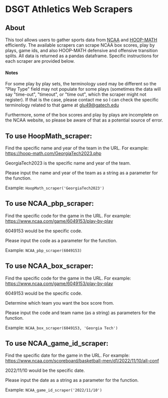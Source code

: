 # DSGT Athletics Web Scrapers

## About
This tool allows users to gather sports data from [NCAA](https://www.ncaa.com/) and [HOOP-MATH](https://hoop-math.com/) efficiently. The available scrapers can scrape NCAA box scores, play by plays, game ids, and also HOOP-MATH defensive and offensive transition splits. All data is returned as a pandas dataframe. Specific instructions for each scraper are provided below. 

#### Notes

For some play by play sets, the terminology used may be different so the "Play Type" field may not populate for some plays (sometimes the data will say "time-out", "timeout", or "time out", which the scraper might not register). 
If that is the case, please contact me so I can check the specific terminology related to that game at glu49@gatech.edu

Furthermore, some of the box scores and play by plays are incomplete on the NCAA website, so please be aware of that as a potential source of error. 

## To use HoopMath_scraper: 
Find the specific name and year of the team in the URL. For example: https://hoop-math.com/GeorgiaTech2023.php

GeorgiaTech2023 is the specific name and year of the team.

Please input the name and year of the team as a string as a parameter for the function.

Example: `HoopMath_scraper('GeorgiaTech2023')`

## To use NCAA_pbp_scraper:

Find the specific code for the game in the URL. For example:
https://www.ncaa.com/game/6049153/play-by-play

6049153 would be the specific code.

Please input the code as a parameter for the function.

Example: `NCAA_pbp_scraper(6049153)`

## To use NCAA_box_scraper:

Find the specific code for the game in the URL. For example:
https://www.ncaa.com/game/6049153/play-by-play

6049153 would be the specific code.

Determine which team you want the box score from.

Please input the code and team name (as a string) as parameters for the function.

Example: `NCAA_box_scraper(6049153, 'Georgia Tech')`

## To use NCAA_game_id_scraper:

Find the specific date for the game in the URL. For example:
https://www.ncaa.com/scoreboard/basketball-men/d1/2022/11/10/all-conf

2022/11/10 would be the specific date.

Please input the date as a string as a parameter for the function.

Example: `NCAA_game_id_scraper('2022/11/10')`


